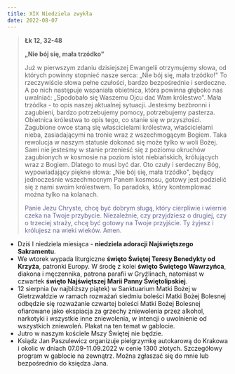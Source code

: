 ```yaml
---
title: XIX Niedziela zwykła
date: 2022-08-07
---
```


> **Łk 12, 32-48**
>
> **„Nie bój się, mała trzódko"**
>
> Już w pierwszym zdaniu dzisiejszej Ewangelii otrzymujemy słowa, od których powinny stopnieć nasze serca: „Nie bój się, mała trzódko!" To rzeczywiście słowa pełne czułości, bardzo bezpośrednie i serdeczne. A po nich następuje wspaniała obietnica, która powinna głęboko nas uwalniać: „Spodobało się Waszemu Ojcu dać Wam królestwo". Mała trzódka - to opis naszej aktualnej sytuacji. Jesteśmy bezbronni i zagubieni, bardzo potrzebujemy pomocy, potrzebujemy pasterza. Obietnica królestwa to opis tego, co stanie się w przyszłości. Zagubione owce staną się właścicielami królestwa, właścicielami nieba, zasiadającymi na tronie wraz z wszechmogącym Bogiem. Taka rewolucja w naszym statusie dokonać się może tylko w woli Bożej. Sami nie jesteśmy w stanie przenieść się z poziomu okruchów zagubionych w kosmosie na poziom istot niebiańskich, królujących wraz z Bogiem. Dlatego to musi być dar. Oto czuły i serdeczny Bóg, wypowiadający piękne słowa: „Nie bój się, mała trzódko", będący jednocześnie wszechmocnym Panem kosmosu, gotowy jest podzielić się z nami swoim królestwem. To paradoks, który kontemplować można tylko na kolanach.
>
> <span style="color: #666699;"> Panie Jezu Chryste, chcę być dobrym sługą, który cierpliwie i wiernie czeka na Twoje przybycie. Niezależnie, czy przyjdziesz o drugiej, czy o trzeciej straży, chcę być gotowy na Twoje przyjście. Ty żyjesz i królujesz na wieki wieków. Amen.
> &nbsp;

- Dziś I niedziela miesiąca - **niedziela adoracji Najświętszego Sakramentu**.
- We wtorek wypada liturgiczne **święto Świętej Teresy Benedykty od Krzyża**, patronki Europy. W środę z kolei **święto Świętego Wawrzyńca**, diakona i męczennika, patrona parafii w Gryźlinach, natomiast w czwartek **święto Najświętszej Marii Panny Świętolipskiej**.
- 12 sierpnia (w najbliższy piątek) w Sanktuarium Matki Bożej w Gietrzwałdzie w ramach rozważań siedmiu boleści Matki Bożej Bolesnej odbędzie się rozważanie czwartej boleści Matki Bożej Bolesnej ofiarowane jako ekspiacja za grzechy zniewolenia przez alkohol, narkotyki i wszystkie inne zniewolenia, w intencji o uwolnienie od wszystkich zniewoleń. Plakat na ten temat w gablocie.
- Jutro w naszym kościele Mszy Świętej nie będzie.
- Ksiądz Jan Paszulewicz organizuje pielgrzymkę autokarową do Krakowa i okolic w dniach 07.09-11.09.2022 w cenie 1300 złotych. Szczegółowy program w gablocie na zewnątrz. Można zgłaszać się do mnie lub bezpośrednio do księdza Jana.
